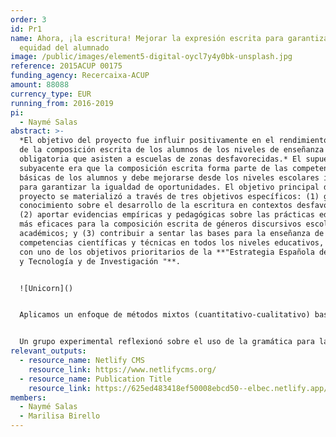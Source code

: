 ```yaml
---
order: 3
id: Pr1
name: Ahora, ¡la escritura! Mejorar la expresión escrita para garantizar la
  equidad del alumnado
image: /public/images/element5-digital-oycl7y4y0bk-unsplash.jpg
reference: 2015ACUP 00175
funding_agency: Recercaixa-ACUP
amount: 88088
currency_type: EUR
running_from: 2016-2019
pi:
  - Naymé Salas
abstract: >-
  *El objetivo del proyecto fue influir positivamente en el rendimiento actual
  de la composición escrita de los alumnos de los niveles de enseñanza
  obligatoria que asisten a escuelas de zonas desfavorecidas.* El supuesto
  subyacente era que la composición escrita forma parte de las competencias
  básicas de los alumnos y debe mejorarse desde los niveles escolares iniciales
  para garantizar la igualdad de oportunidades. El objetivo principal del
  proyecto se materializó a través de tres objetivos específicos: (1) generar
  conocimiento sobre el desarrollo de la escritura en contextos desfavorecidos;
  (2) aportar evidencias empíricas y pedagógicas sobre las prácticas educativas
  más eficaces para la composición escrita de géneros discursivos escolares y
  académicos; y (3) contribuir a sentar las bases para la enseñanza de las
  competencias científicas y técnicas en todos los niveles educativos, en línea
  con uno de los objetivos prioritarios de la **"Estrategia Española de Ciencia
  y Tecnología y de Investigación "**. 


  ![Unicorn]()


  Aplicamos un enfoque de métodos mixtos (cuantitativo-cualitativo) basado en una serie de estudios de intervención que se llevaron a cabo en todos los niveles de la enseñanza obligatoria, que se complementó con observaciones sistemáticas y entrevistas en profundidad a una submuestra. Dos grupos experimentales y un grupo de control recibieron las intervenciones, que consistieron en puntos de prueba previos y posteriores y de mantenimiento.


  Un grupo experimental reflexionó sobre el uso de la gramática para la escritura, mientras que al otro grupo se le enseñaron estrategias de autorregulación para la composición escrita. A todos los grupos se les enseñó a escribir géneros discursivos típicos del ámbito escolar y académico. Los profesores participantes recibieron formación específica para llevar a cabo las intervenciones. Los resultados de este proyecto se han difundido en varias conferencias nacionales e internacionales y en revistas especializadas.
relevant_outputs:
  - resource_name: Netlify CMS
    resource_link: https://www.netlifycms.org/
  - resource_name: Publication Title
    resource_link: https://625ed483418ef50008ebcd50--elbec.netlify.app/ca/publications/title
members:
  - Naymé Salas
  - Marilisa Birello
---
```

